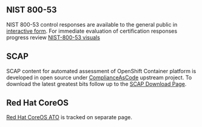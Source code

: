 ## NIST 800-53
NIST 800-53 control responses are available to the general public in [interactive form](/ato/products/openshift-container-platform-4/NIST-800-53). For immediate evaluation of certification responses progress review [NIST-800-53 visuals](/ato/products/openshift-container-platform-4/Charts?tab=0)

## SCAP 
SCAP content for automated assessment of OpenShift Container platform is developed in open source under [ComplianceAsCode](https://github.com/ComplianceAsCode/content) upstream project. To download the latest greatest bits follow up to the [SCAP Download Page](/ato/products/openshift-container-platform-4/SCAP).

## Red Hat CoreOS
[Red Hat CoreOS ATO](http://atopathways.redhatgov.io/ato/products/coreos-4/Overview) is tracked on separate page.
